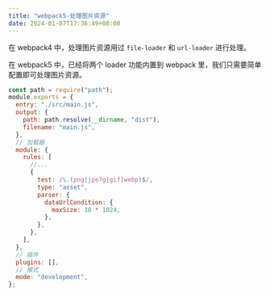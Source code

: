 ```yaml
---
title: "webpack5-处理图片资源"
date: 2024-01-07T17:36:49+08:00
---
```


在 webpack4 中，处理图片资源用过 `file-loader` 和 `url-loader` 进行处理。

在 webpack5 中，已经将两个 loader 功能内置到 webpack 里，我们只需要简单配置即可处理图片资源。

```js
const path = require("path");
module.exports = {
  entry: "./src/main.js",
  output: {
    path: path.resolve(__dirname, "dist"),
    filename: "main.js",
  },
  // 加载器
  module: {
    rules: [
      //...
      {
        test: /\.(png|jpe?g|gif|webp)$/,
        type: "asset",
        parser: {
          dataUrlCondition: {
            maxSize: 10 * 1024,
          },
        },
      },
    ],
  },
  // 插件
  plugins: [],
  // 模式
  mode: "development",
};
```
